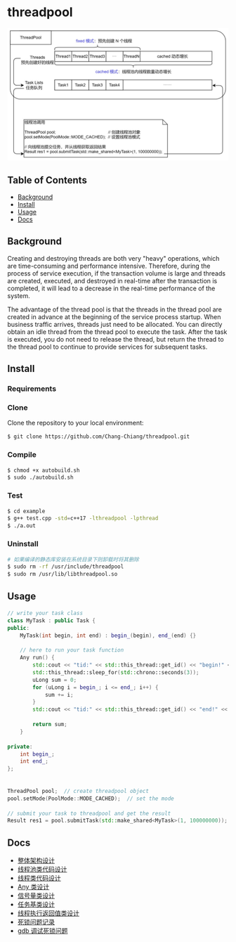 # threadpool

![threadpool](./assets/threadpool.jpg)

## Table of Contents

+ [Background](#Background)
+ [Install](#Install)
+ [Usage](#Usage)
+ [Docs](#Docs)

## Background

Creating and destroying threads are both very "heavy" operations, which are time-consuming and performance intensive. Therefore, during the process of service execution, if the transaction volume is large and threads are created, executed, and destroyed in real-time after the transaction is completed,  it will lead to a decrease in the real-time performance of the system.

The advantage of the thread pool is that the threads in the thread pool are created in advance at the beginning of the service process startup. When business traffic arrives, threads just need to be allocated. You can directly obtain an idle thread from the thread pool to execute the task. After the task is executed, you do not need to release the thread, but return the thread to the thread pool to continue to provide services for subsequent tasks.

## Install

### Requirements

### Clone

Clone the repository to your local environment:

```bash
$ git clone https://github.com/Chang-Chiang/threadpool.git
```

### Compile

```bash
$ chmod +x autobuild.sh
$ sudo ./autobuild.sh
```

### Test

```bash
$ cd example
$ g++ test.cpp -std=c++17 -lthreadpool -lpthread
$ ./a.out
```

### Uninstall

```bash
# 如果编译的静态库安装在系统目录下则卸载时将其删除
$ sudo rm -rf /usr/include/threadpool
$ sudo rm /usr/lib/libthreadpool.so
```

## Usage

```c++
// write your task class 
class MyTask : public Task {
public:
    MyTask(int begin, int end) : begin_(begin), end_(end) {}

    // here to run your task function
    Any run() {
        std::cout << "tid:" << std::this_thread::get_id() << "begin!" << std::endl;
        std::this_thread::sleep_for(std::chrono::seconds(3));
        uLong sum = 0;
        for (uLong i = begin_; i <= end_; i++) {
            sum += i;
        }
        std::cout << "tid:" << std::this_thread::get_id() << "end!" << std::endl;

        return sum;
    }

private:
    int begin_;
    int end_;
};

 
ThreadPool pool;  // create threadpool object
pool.setMode(PoolMode::MODE_CACHED);  // set the mode

// submit your task to threadpool and get the result
Result res1 = pool.submitTask(std::make_shared<MyTask>(1, 100000000));  
```

## Docs

- [整体架构设计](./docs/整体架构设计.md)
- [线程池类代码设计](./docs/线程池类代码设计.md)
- [线程类代码设计](./docs/线程类代码设计.md)
- [Any 类设计](./docs/Any类设计.md)
- [信号量类设计](./docs/信号量类设计.md)
- [任务基类设计](./docs/任务基类设计.md)
- [线程执行返回值类设计](./docs/线程执行返回值类设计.md)
- [死锁问题记录](./docs/死锁问题记录.md)
- [gdb 调试死锁问题](./docs/gdb调试死锁问题.md)

